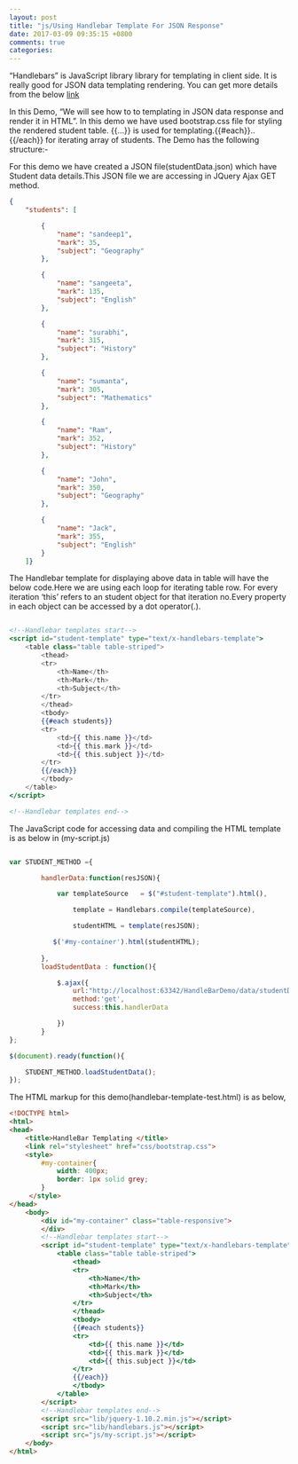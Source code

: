 ```yaml
---
layout: post
title: "js/Using Handlebar Template For JSON Response"
date: 2017-03-09 09:35:15 +0800
comments: true
categories: 
---
```


“Handlebars” is JavaScript library library for templating in client side.
It is really good for JSON data templating rendering.
You can get more details from the below [link](http://handlebarsjs.com/)

In this Demo, “We will see how to to templating in JSON data response and render it in HTML”.
In this demo we have used bootstrap.css file for styling the rendered student table. 
{{…}} is used for templating.{{#each}}..{{/each}} for iterating array of students.
The Demo has the following structure:-

For this demo we have created a JSON file(studentData.json) which have Student data details.This JSON file we are accessing  in JQuery Ajax GET method.

```json
{
    "students": [

        {
            "name": "sandeep1",
            "mark": 35,
            "subject": "Geography"
        },

        {
            "name": "sangeeta",
            "mark": 135,
            "subject": "English"
        },

        {
            "name": "surabhi",
            "mark": 315,
            "subject": "History"
        },

        {
            "name": "sumanta",
            "mark": 305,
            "subject": "Mathematics"
        },

        {
            "name": "Ram",
            "mark": 352,
            "subject": "History"
        },

        {
            "name": "John",
            "mark": 350,
            "subject": "Geography"
        },

        {
            "name": "Jack",
            "mark": 355,
            "subject": "English"
        }
    ]}

 ```

The Handlebar template for displaying above data in table will have the below code.Here we are  using each loop for iterating table row. For every iteration ‘this’ refers to an student object for that iteration no.Every property in each object can be accessed by a dot operator(.).

```handlebars

<!--Handlebar templates start-->
<script id="student-template" type="text/x-handlebars-template">
    <table class="table table-striped">
        <thead>
        <tr>
            <th>Name</th>
            <th>Mark</th>
            <th>Subject</th>
        </tr>
        </thead>
        <tbody>
        {{#each students}}
        <tr>
            <td>{{ this.name }}</td>
            <td>{{ this.mark }}</td>
            <td>{{ this.subject }}</td>
        </tr>
        {{/each}}
        </tbody>
    </table>
</script>

<!--Handlebar templates end-->
```

The JavaScript code for accessing data and compiling the HTML template is as below in (my-script.js)


```JavaScript

var STUDENT_METHOD ={

        handlerData:function(resJSON){

            var templateSource   = $("#student-template").html(),

                template = Handlebars.compile(templateSource),

                studentHTML = template(resJSON);

           $('#my-container').html(studentHTML);
            
        },
        loadStudentData : function(){

            $.ajax({
                url:"http://localhost:63342/HandleBarDemo/data/studentData.json",
                method:'get',
                success:this.handlerData

            })
        }
};

$(document).ready(function(){

    STUDENT_METHOD.loadStudentData();
});

```

The HTML markup for this demo(handlebar-template-test.html) is as below,

```html
<!DOCTYPE html>
<html>
<head>
    <title>HandleBar Templating </title>
    <link rel="stylesheet" href="css/bootstrap.css">
    <style>
        #my-container{
            width: 400px;
            border: 1px solid grey;
        }
     </style>
</head>
    <body>
        <div id="my-container" class="table-responsive">
        </div>
        <!--Handlebar templates start-->
        <script id="student-template" type="text/x-handlebars-template">
            <table class="table table-striped">
                <thead>
                <tr>
                    <th>Name</th>
                    <th>Mark</th>
                    <th>Subject</th>
                </tr>
                </thead>
                <tbody>
                {{#each students}}
                <tr>
                    <td>{{ this.name }}</td>
                    <td>{{ this.mark }}</td>
                    <td>{{ this.subject }}</td>
                </tr>
                {{/each}}
                </tbody>
            </table>
        </script>
        <!--Handlebar templates end-->
        <script src="lib/jquery-1.10.2.min.js"></script>
        <script src="lib/handlebars.js"></script>
        <script src="js/my-script.js"></script>
    </body>
</html>

```